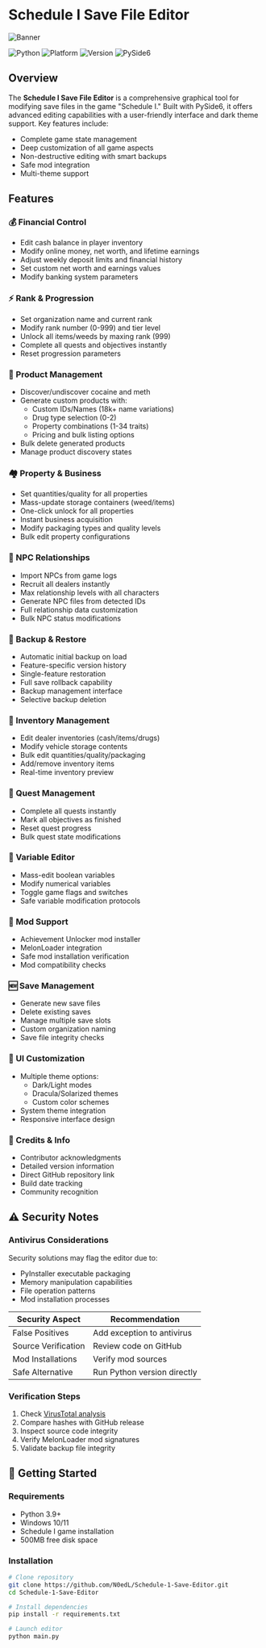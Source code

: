 # Schedule I Save File Editor

![Banner](https://github.com/user-attachments/assets/55a8e085-f339-49cb-8ea6-31a5945d4095)

![Python](https://img.shields.io/badge/python-3.9%2B-blue)
![Platform](https://img.shields.io/badge/platform-Windows-lightgrey)
![Version](https://img.shields.io/github/v/release/N0edL/Schedule-1-Save-File-Editor?display_name=release&label=version)
![PySide6](https://img.shields.io/badge/PySide6-GUI%20Framework-success)

## Overview
The **Schedule I Save File Editor** is a comprehensive graphical tool for modifying save files in the game "Schedule I." Built with PySide6, it offers advanced editing capabilities with a user-friendly interface and dark theme support. Key features include:

- Complete game state management
- Deep customization of all game aspects
- Non-destructive editing with smart backups
- Safe mod integration
- Multi-theme support

## Features

### 💰 Financial Control
- Edit cash balance in player inventory
- Modify online money, net worth, and lifetime earnings
- Adjust weekly deposit limits and financial history
- Set custom net worth and earnings values
- Modify banking system parameters

### ⚡ Rank & Progression
- Set organization name and current rank
- Modify rank number (0-999) and tier level
- Unlock all items/weeds by maxing rank (999)
- Complete all quests and objectives instantly
- Reset progression parameters

### 🧪 Product Management
- Discover/undiscover cocaine and meth
- Generate custom products with:
  - Custom IDs/Names (18k+ name variations)
  - Drug type selection (0-2)
  - Property combinations (1-34 traits)
  - Pricing and bulk listing options
- Bulk delete generated products
- Manage product discovery states

### 🏘️ Property & Business
- Set quantities/quality for all properties
- Mass-update storage containers (weed/items)
- One-click unlock for all properties
- Instant business acquisition
- Modify packaging types and quality levels
- Bulk edit property configurations

### 🤝 NPC Relationships
- Import NPCs from game logs
- Recruit all dealers instantly
- Max relationship levels with all characters
- Generate NPC files from detected IDs
- Full relationship data customization
- Bulk NPC status modifications

### 🔄 Backup & Restore
- Automatic initial backup on load
- Feature-specific version history
- Single-feature restoration
- Full save rollback capability
- Backup management interface
- Selective backup deletion

### 🧺 Inventory Management
- Edit dealer inventories (cash/items/drugs)
- Modify vehicle storage contents
- Bulk edit quantities/quality/packaging
- Add/remove inventory items
- Real-time inventory preview

### 🎯 Quest Management
- Complete all quests instantly
- Mark all objectives as finished
- Reset quest progress
- Bulk quest state modifications

### 🔧 Variable Editor
- Mass-edit boolean variables
- Modify numerical variables
- Toggle game flags and switches
- Safe variable modification protocols

### 🔌 Mod Support
- Achievement Unlocker mod installer
- MelonLoader integration
- Safe mod installation verification
- Mod compatibility checks

### 🆕 Save Management
- Generate new save files
- Delete existing saves
- Manage multiple save slots
- Custom organization naming
- Save file integrity checks

### 🎨 UI Customization
- Multiple theme options:
  - Dark/Light modes
  - Dracula/Solarized themes
  - Custom color schemes
- System theme integration
- Responsive interface design

### 📜 Credits & Info
- Contributor acknowledgments
- Detailed version information
- Direct GitHub repository link
- Build date tracking
- Community recognition

## ⚠️ Security Notes

### Antivirus Considerations
Security solutions may flag the editor due to:
- PyInstaller executable packaging
- Memory manipulation capabilities
- File operation patterns
- Mod installation processes

| Security Aspect       | Recommendation                |
|-----------------------|-------------------------------|
| False Positives       | Add exception to antivirus    |
| Source Verification   | Review code on GitHub         |
| Mod Installations     | Verify mod sources            |
| Safe Alternative      | Run Python version directly   |

### Verification Steps
1. Check [VirusTotal analysis](https://www.virustotal.com/)
2. Compare hashes with GitHub release
3. Inspect source code integrity
4. Verify MelonLoader mod signatures
5. Validate backup file integrity

## 🚀 Getting Started

### Requirements
- Python 3.9+
- Windows 10/11
- Schedule I game installation
- 500MB free disk space

### Installation
```bash
# Clone repository
git clone https://github.com/N0edL/Schedule-1-Save-Editor.git
cd Schedule-1-Save-Editor

# Install dependencies
pip install -r requirements.txt

# Launch editor
python main.py
